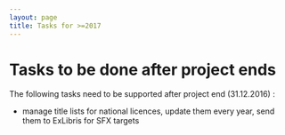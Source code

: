 ```yaml
---
layout: page
title: Tasks for >=2017
---
```


# Tasks to be done after project ends

The following tasks need to be supported after project end (31.12.2016) :

 * manage title lists for national licences, update them every year, send them to ExLibris for SFX targets
